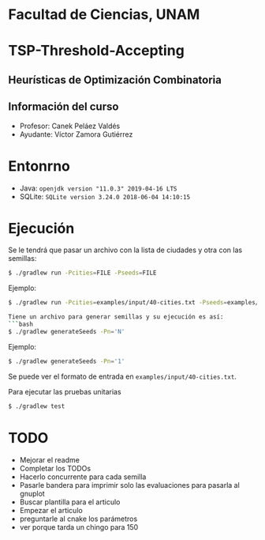 # Facultad de Ciencias, UNAM


# TSP-Threshold-Accepting
## Heurísticas de Optimización Combinatoria


## Información del curso

* Profesor: Canek Peláez Valdés
* Ayudante: Víctor Zamora Gutiérrez

# Entonrno
* Java: `openjdk version "11.0.3" 2019-04-16 LTS`
* SQLite: `SQLite version 3.24.0 2018-06-04 14:10:15`

# Ejecución
Se le tendrá que pasar un archivo con la lista de ciudades y otra con las semillas:
```bash
$ ./gradlew run -Pcities=FILE -Pseeds=FILE
```
Ejemplo:
```bash
$ ./gradlew run -Pcities=examples/input/40-cities.txt -Pseeds=examples/input/seeds_chidas.txt```

Tiene un archivo para generar semillas y su ejecución es así:
```bash
$ ./gradlew generateSeeds -Pn='N'
```
Ejemplo:
```bash
$ ./gradlew generateSeeds -Pn='1'
```
Se puede ver el formato de entrada en `examples/input/40-cities.txt`.


Para ejecutar las pruebas unitarias
```bash
$ ./gradlew test 
```


# TODO
- Mejorar el readme
- Completar los TODOs
- Hacerlo concurrente para cada semilla
- Pasarle bandera para imprimir solo las evaluaciones para pasarla al gnuplot
- Buscar plantilla para el articulo
- Empezar el articulo
- preguntarle al cnake los parámetros
- ver porque tarda un chingo para 150
